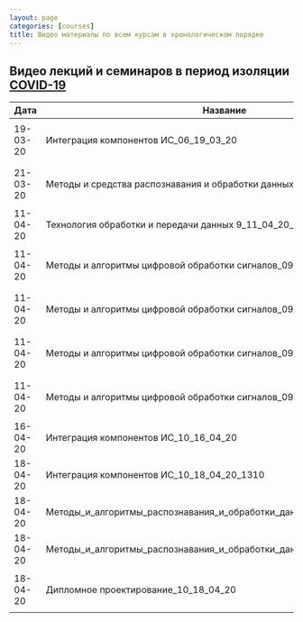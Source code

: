 ```yaml
---
layout: page
categories: [courses]
title: Видео материалы по всем курсам в хронологическом порядке
---
```


## Видео лекций и семинаров в период изоляции [COVID-19](https://www.ncbi.nlm.nih.gov/nuccore/NC_045512.2?report=fasta)

| Дата          | Название      | Ссылки        |
| ------------- | ------------- | ------------- |
| 19-03-20      | Интеграция компонентов ИС_06_19_03_20  |[【Video】](https://youtu.be/6OzwDA-712E) [【Colaboration】](https://colab.research.google.com/drive/1xmq02pYjO8bphwwgTbFHkYZ215zsx4nu) [【PDF】](https://github.com/RF-Lab/pdf_lect_covid19/blob/master/%D0%98%D0%BD%D1%82%D0%B5%D0%B3%D1%80%D0%B0%D1%86%D0%B8%D1%8F_%D0%BA%D0%BE%D0%BC%D0%BF%D0%BE%D0%BD%D0%B5%D0%BD%D1%82%D0%BE%D0%B2_%D0%98%D0%A1_%D0%9B%D0%B5%D0%BA%D1%86%D0%B8%D1%8F_06_19_03_20.pdf)|
|21-03-20|Методы и средства распознавания и обработки данных_Лекция_6_21_03_20|[【Video】](https://www.youtube.com/watch?v=lgvh4Ubylp8) [【Colaboration】]() [【PDF】](https://github.com/RF-Lab/pdf_lect_covid19/blob/master/%D0%9C%D0%B5%D1%82%D0%BE%D0%B4%D1%8B_%D0%B8_%D1%81%D1%80%D0%B5%D0%B4%D1%81%D1%82%D0%B2%D0%B0_%D1%80%D0%B0%D1%81%D0%BF%D0%BE%D0%B7%D0%BD%D0%B0%D0%B2%D0%B0%D0%BD%D0%B8%D1%8F_%D0%B8_%D0%BE%D0%B1%D1%80%D0%B0%D0%B1%D0%BE%D1%82%D0%BA%D0%B8_%D0%B4%D0%B0%D0%BD%D0%BD%D1%8B%D1%85_%D0%9B%D0%B5%D0%BA%D1%86%D0%B8%D1%8F_6_21_03_20.pdf) |
|11-04-20|Технология обработки и передачи данных 9_11_04_20_1040|[【Video】](https://youtu.be/jhGikgY2iP4) [[【PDF】](https://github.com/RF-Lab/pdf_lect_covid19/blob/master/%D0%A2%D0%B5%D1%85%D0%BD%D0%BE%D0%BB%D0%BE%D0%B3%D0%B8%D1%8F_%D0%BE%D0%B1%D1%80%D0%B0%D0%B1%D0%BE%D1%82%D0%BA%D0%B8_%D0%B8_%D0%BF%D0%B5%D1%80%D0%B5%D0%B4%D0%B0%D1%87%D0%B8_%D0%B4%D0%B0%D0%BD%D0%BD%D1%8B%D1%85_09_11_04_20.pdf)|
|11-04-20|Методы и алгоритмы цифровой обработки сигналов_09_11_04_20_1310|[【Video】](https://youtu.be/GuC1gxGNDuM) [【Colaboration】](https://colab.research.google.com/drive/1tojkXx4sjpNIsMuQVm8oGWhYnlXGfymF) [【PDF】](https://github.com/RF-Lab/pdf_lect_covid19/blob/master/%D0%9C%D0%B5%D1%82%D0%BE%D0%B4%D1%8B%20%D0%B8%20%D0%B0%D0%BB%D0%B3%D0%BE%D1%80%D0%B8%D1%82%D0%BC%D1%8B%20%D1%86%D0%B8%D1%84%D1%80%D0%BE%D0%B2%D0%BE%D0%B9%20%D0%BE%D0%B1%D1%80%D0%B0%D0%B1%D0%BE%D1%82%D0%BA%D0%B8%20%D1%81%D0%B8%D0%B3%D0%BD%D0%B0%D0%BB%D0%BE%D0%B2_09_11_04_20.pdf)|
|11-04-20|Методы и алгоритмы цифровой обработки сигналов_09_11_04_20_1400|[【Video】](https://youtu.be/oQu0bszhZEE) [【Colaboration】](https://colab.research.google.com/drive/1tojkXx4sjpNIsMuQVm8oGWhYnlXGfymF) [【PDF】](https://github.com/RF-Lab/pdf_lect_covid19/blob/master/%D0%9C%D0%B5%D1%82%D0%BE%D0%B4%D1%8B%20%D0%B8%20%D0%B0%D0%BB%D0%B3%D0%BE%D1%80%D0%B8%D1%82%D0%BC%D1%8B%20%D1%86%D0%B8%D1%84%D1%80%D0%BE%D0%B2%D0%BE%D0%B9%20%D0%BE%D0%B1%D1%80%D0%B0%D0%B1%D0%BE%D1%82%D0%BA%D0%B8%20%D1%81%D0%B8%D0%B3%D0%BD%D0%B0%D0%BB%D0%BE%D0%B2_09_11_04_20.pdf)|
|11-04-20|Методы и алгоритмы цифровой обработки сигналов_09_11_04_20_1450|[【Video】](https://youtu.be/Mu2KANPbnks) [【Colaboration】](https://colab.research.google.com/drive/160GFQucFiMR-egmaLBQOlww3RH9Z0uOZ) [【PDF】](https://github.com/RF-Lab/pdf_lect_covid19/blob/master/%D0%9C%D0%B5%D1%82%D0%BE%D0%B4%D1%8B%20%D0%B8%20%D0%B0%D0%BB%D0%B3%D0%BE%D1%80%D0%B8%D1%82%D0%BC%D1%8B%20%D1%86%D0%B8%D1%84%D1%80%D0%BE%D0%B2%D0%BE%D0%B9%20%D0%BE%D0%B1%D1%80%D0%B0%D0%B1%D0%BE%D1%82%D0%BA%D0%B8%20%D1%81%D0%B8%D0%B3%D0%BD%D0%B0%D0%BB%D0%BE%D0%B2_10_18_04_20.pdf)|
|11-04-20|Методы и алгоритмы цифровой обработки сигналов_09_11_04_20_1630|[【Video】](https://youtu.be/A7g7uJchSWg) [【Colaboration】](https://colab.research.google.com/drive/160GFQucFiMR-egmaLBQOlww3RH9Z0uOZ) [【PDF】](https://github.com/RF-Lab/pdf_lect_covid19/blob/master/%D0%9C%D0%B5%D1%82%D0%BE%D0%B4%D1%8B%20%D0%B8%20%D0%B0%D0%BB%D0%B3%D0%BE%D1%80%D0%B8%D1%82%D0%BC%D1%8B%20%D1%86%D0%B8%D1%84%D1%80%D0%BE%D0%B2%D0%BE%D0%B9%20%D0%BE%D0%B1%D1%80%D0%B0%D0%B1%D0%BE%D1%82%D0%BA%D0%B8%20%D1%81%D0%B8%D0%B3%D0%BD%D0%B0%D0%BB%D0%BE%D0%B2_10_18_04_20.pdf)|
|16-04-20|Интеграция компонентов ИС_10_16_04_20|[【Video】](https://youtu.be/mt6ipzup5Do) [【Colaboration】](https://www.youtube.com/redirect?redir_token=phmXnPdaTOBH8WatImIrdNMpKZF8MTU4NzIxNjAwNEAxNTg3MTI5NjA0&q=https%3A%2F%2Fcolab.research.google.com%2Fdrive%2F1vDh02F_hgZkL5FsmXMtDt0j0kIlrvzPB&event=comments&stzid=UgxEUR_esyFVChG3NYh4AaABAg)|
|18-04-20|Интеграция компонентов ИС_10_18_04_20_1310|[【Video】](https://youtu.be/xGzDvnYRpys) [【Colaboration】](https://colab.research.google.com/drive/1iFBagbVpWg2UHrm4xNJarUB91piKfwsP)|
|18-04-20|Методы_и_алгоритмы_распознавания_и_обработки_данных_10_18_04_20_1630|[【Video】](https://youtu.be/qTXlzZ6ORTk) [【Colaboration】](https://colab.research.google.com/drive/1U2YZoKJOHsbUKRT0_dqRryl8-5UjOzwj)|
|18-04-20|Методы_и_алгоритмы_распознавания_и_обработки_данных_10_18_04_20_1810|[【Video】](https://youtu.be/hQ3Tlgtdhik) [【Colaboration】](https://colab.research.google.com/drive/1U2YZoKJOHsbUKRT0_dqRryl8-5UjOzwj)|
|18-04-20|Дипломное проектирование_10_18_04_20|[【Video#1】](https://youtu.be/gUkpGt5kTLk)  [【Video#2】](https://youtu.be/o2-AMrBcaWk) [【Colaboration】](https://colab.research.google.com/drive/1pSDlb3l-bhGTRbdT16CqXeO_AIYJ4dXj)|
